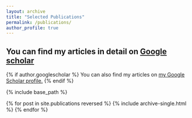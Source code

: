 ```yaml
---
layout: archive
title: "Selected Publications"
permalink: /publications/
author_profile: true
---
```


## You can find my articles in detail on [Google scholar](https://scholar.google.com/citations?user=80YNQwMAAAAJ&hl=zh-CN)

{% if author.googlescholar %}
  You can also find my articles on <u><a href="{{author.googlescholar}}">my Google Scholar profile</a>.</u>
{% endif %}

{% include base_path %}

{% for post in site.publications reversed %}
  {% include archive-single.html %}
{% endfor %}
